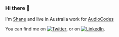 ### Hi there 👋

I'm [Shane](shanehoey.com) and live in Australia work for [AudioCodes](audiocodes.com)




<!-- Actual text -->

You can find me on [![Twitter][1.2]][1], or on [![LinkedIn][2.2]][2].

<!-- Icons -->

[1.2]: <img src="https://img.icons8.com/ios-glyphs/90/000000/twitter--v1.png"/>
[2.2]: <img src="https://img.icons8.com/ios-filled/100/000000/linkedin.png"/>

<!-- Links to your social media accounts -->

[1]: https://twitter.com/shanehoey
[2]: https://www.linkedin.com.au/in/shanehoey/
